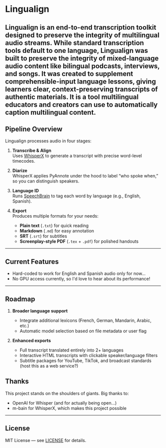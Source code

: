 # Lingualign

**Lingualign** is an end-to-end transcription toolkit designed to preserve the integrity of multilingual audio streams. While standard transcription tools default to one language, Lingualign was built to preserve the integrity of mixed-language audio content like bilingual podcasts, interviews, and songs. It was created to supplement comprehensible-input language lessons, giving learners clear, context-preserving transcripts of authentic materials. It is a tool multilingual educators and creators can use to automatically caption multilingual content.
---

## Pipeline Overview

Lingualign processes audio in four stages:

1. **Transcribe & Align**  
   Uses [WhisperX](https://github.com/m-bain/whisperX/tree/main) to generate a transcript with precise word-level timecodes.

2. **Diarize**  
   WhisperX applies PyAnnote under the hood to label “who spoke when,” so you can distinguish speakers.

3. **Language ID**  
   Runs [SpeechBrain](https://github.com/speechbrain/speechbrain) to tag each word by language (e.g., English, Spanish).

4. **Export**  
   Produces multiple formats for your needs:  
   - **Plain text** (`.txt`) for quick reading  
   - **Markdown** (`.md`) for easy annotation  
   - **SRT** (`.srt`) for subtitles  
   - **Screenplay-style PDF** (`.tex` + `.pdf`) for polished handouts  

---

## Current Features

- Hard-coded to work for English and Spanish audio only for now...
- No GPU access currently, so I'd love to hear about its performance!

---

## Roadmap

1. **Broader language support**  
   - Integrate additional lexicons (French, German, Mandarin, Arabic, etc.)  
   - Automatic model selection based on file metadata or user flag

3. **Enhanced exports**  
   - Full transcript translated entirely into 2+ languages
   - Interactive HTML transcripts with clickable speaker/language filters  
   - Subtitle packages for YouTube, TikTok, and broadcast standards (host this as a web service?)


## Thanks

This project stands on the shoulders of giants. Big thanks to:
- OpenAI for Whisper (and for actually being open...)
- m-bain for WhisperX, which makes this project possible

---

## License

MIT License — see [LICENSE](LICENSE) for details.  


